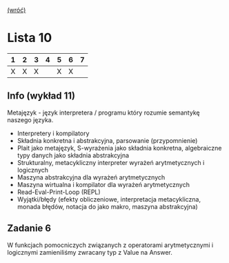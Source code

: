 [(wróć)](../)

# Lista 10
| 1 | 2 | 3 | 4 | 5 | 6 | 7 |
|---|---|---|---|---|---|---|
| X | X | X |   | X | X |   |


## Info (wykład 11)
Metajęzyk - język interpretera / programu który rozumie semantykę naszego języka.  

* Interpretery i kompilatory
* Składnia konkretna i abstrakcyjna, parsowanie (przypomnienie)
* Plait jako metajęzyk, S-wyrażenia jako składnia konkretna, algebraiczne typy danych jako składnia abstrakcyjna
* Strukturalny, metacykliczny interpreter wyrażeń arytmetycznych i logicznych
* Maszyna abstrakcyjna dla wyrażeń arytmetycznych
* Maszyna wirtualna i kompilator dla wyrażeń arytmetycznych
* Read-Eval-Print-Loop (REPL)
* Wyjątki/błędy (efekty obliczeniowe, interpretacja metacykliczna, monada błędów, notacja do jako makro, maszyna abstrakcyjna)

## Zadanie 6
W funkcjach pomocniczych związanych z operatorami arytmetycznymi i logicznymi zamieniliśmy zwracany typ z Value na Answer.  
